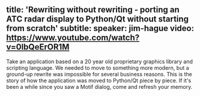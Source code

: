 title: 'Rewriting without rewriting - porting an ATC radar display to Python/Qt without starting from scratch'
subtitle:
speaker: jim-hague
video: https://www.youtube.com/watch?v=0lbQeErOR1M
---
Take an application based on a 20 year old proprietary graphics library and scripting language. We needed to move to something more modern, but a ground-up rewrite was impossible for several business reasons. This is the story of how the application was moved to Python/Qt piece by piece. If it's been a while since you saw a Motif dialog, come and refresh your memory.